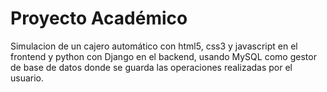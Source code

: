 # Proyecto Académico

Simulacion de un cajero automático con html5, css3 y javascript en el frontend y python con Django en el backend, usando MySQL como gestor de base de datos donde se guarda las operaciones realizadas por el usuario.
